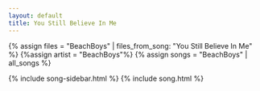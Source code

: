 ```yaml
---
layout: default
title: You Still Believe In Me
---
```


{% assign files = "BeachBoys" | files_from_song: "You Still Believe In Me" %}
{%assign artist = "BeachBoys"%}
{% assign songs = "BeachBoys" | all_songs %}

{% include song-sidebar.html %}
{% include song.html %}
